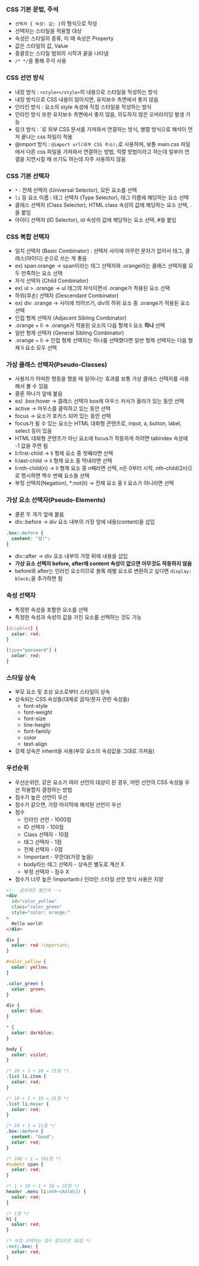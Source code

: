 ### CSS 기본 문법, 주석
- `선택자 { 속성: 값; }`의 형식으로 작성
- 선택자는 스타일을 적용할 대상
- 속성은 스타일의 종류, 이 때 속성은 Property
- 값은 스타일의 값, Value
- 중괄호는 스타일 범위의 시작과 끝을 나타냄
- `/* */`을 통해 주석 사용

### CSS 선언 방식
- 내장 방식 : `<style></style>`의 내용으로 스타일을 작성하는 방식
- 내장 방식으로 CSS 내용이 많아지면, 유지보수 측면에서 좋지 않음
- 인라인 방식 : 요소의 style 속성에 직접 스타일을 작성하는 방식
- 인라인 방식 또한 유지보수 측면에서 좋지 않음, 의도하지 않은 오버라이딩 발생 가능
- 링크 방식 : `<link />로 외부 CSS 문서를 가져와서 연결하는 방식, 병렬 방식으로 해석이 먼저 끝나는 css 파일이 적용
- @import 방식 : `@import url(외부 CSS 주소);`로 사용하며, 보통 main.css 파일에서 다른 css 파일을 가져와서 연결하는 방법, 직렬 방법이라고 하는데 일부러 연결을 지연시킬 때 쓰기도 하는데 자주 사용하지 않음

### CSS 기본 선택자
- `*` : 전체 선택자 (Universal Selector), 모든 요소를 선택
- `li` 등 요소 이름 : 태그 선택자 (Type Selector), 태그 이름에 해당하는 요소 선택
- 클래스 선택자 (Class Selector), HTML class 속성의 값에 해당하는 요소 선택, .을 붙임
- 아이디 선택자 (ID Selector), id 속성의 값에 해당하는 요소 선택, #을 붙임

### CSS 복합 선택자
- 일치 선택자 (Basic Combinator) : 선택자 사이에 아무런 문자가 없어서 태그, 클래스(아이디) 순으로 쓰는 게 좋음
- ex) span.orange -> span이라는 태그 선택자와 .orange라는 클래스 선택자를 모두 만족하는 요소 선택
- 자식 선택자 (Child Combinator)
- ex) ul > .orange -> ul 태그의 자식이면서 .orange가 적용된 요소 선택
- 하위(후손) 선택자 (Descendant Combinator)
- ex) div .orange -> 사이에 띄어쓰기, div의 하위 요소 중 .orange가 적용된 요소 선택
- 인접 형제 선택자 (Adjacent Sibling Combinator)
- .orange + li -> .orange가 적용된 요소의 다음 형제 li 요소 **하나** 선택
- 일반 형제 선택자 (General Sibling Combinator)
- .orange ~ li -> 인접 형제 선택자는 하나를 선택했다면 일반 형제 선택자는 다음 형제 li 요소 모두 선택

### 가상 클래스 선택자(Pseudo-Classes)
- 사용자가 어떠한 행동을 했을 때 일어나는 효과를 보통 가상 클래스 선택자를 사용해서 볼 수 있음
- 콜론 하나가 앞에 붙음
- ex) .box:hover -> 클래스 선택자 box에 마우스 커서가 올라가 있는 동안 선택
- active -> 마우스를 클릭하고 있는 동안 선택
- focus -> 요소가 포커스 되어 있는 동안 선택
- focus가 될 수 있는 요소는 HTML 대화형 콘텐츠로, input, a, button, label, select 등이 있음
- HTML 대화형 콘텐츠가 아닌 요소에 focus가 작동하게 하려면 tabindex 속성에 -1 값을 주면 됨
- li:first-child -> li 형제 요소 중 첫째라면 선택
- li:last-child -> li 형제 요소 중 막내라면 선택
- li:nth-child(n) -> li 형제 요소 중 n째라면 선택, n은 0부터 시작, nth-child(2n)으로 명시하면 짝수 번째 요소들 선택
- 부정 선택자(Negation), *:not(li) -> 전체 요소 중 li 요소가 아니라면 선택

### 가상 요소 선택자(Pseudo-Elements)
- 콜론 두 개가 앞에 붙음
- div::before -> div 요소 내부의 가장 앞에 내용(content)을 삽입
```css
.box::before {
  content: "앞!";
}
```
- div::after -> div 요소 내부의 가장 뒤에 내용을 삽입
- **가상 요소 선택자 before, after에 content 속성이 없으면 아무것도 작동하지 않음**
- before와 after는 인라인 요소이므로 블록 레벨 요소로 변환하고 싶다면 `display: block;`을 추가하면 됨

### 속성 선택자
- 특정한 속성을 포함한 요소를 선택
- 특정한 속성과 속성의 값을 가진 요소를 선택하는 것도 가능
```css
[disabled] {
  color: red;
}

[type="password"] {
  color: red;
}
```

### 스타일 상속
- 부모 요소 및 조상 요소로부터 스타일이 상속
- 상속되는 CSS 속성들(대체로 글자/문자 관련 속성들)
    - font-style
    - font-weight
    - font-size
    - line-height
    - font-family
    - color
    - text-align
- 강제 상속은 inherit을 사용(부모 요소의 속성값을 그대로 가져옴)

### 우선순위
- 우선순위란, 같은 요소가 여러 선언의 대상이 된 경우, 어떤 선언의 CSS 속성을 우선 적용할지 결정하는 방법
- 점수가 높은 선언이 우선
- 점수가 같으면, 가장 마지막에 해석된 선언이 우선
- 점수
    - 인라인 선언 - 1000점
    - ID 선택자 - 100점
    - Class 선택자 - 10점
    - 태그 선택자 - 1점
    - 전체 선택자 - 0점
    - !important - 무한대(가장 높음)
    - body라는 태그 선택자 - 상속은 별도로 계산 X
    - 부정 선택자 - 점수 X
- 점수가 너무 높은 !important나 인라인 스타일 선언 방식 사용은 지양
```html
<!-- 글자색은 빨간색 -->
<div
  id="color_yellow" 
  class="color_green" 
  style="color: orange;"
>
  Hello world!
</div>
```
```css
div {
  color: red !important;
}

#color_yellow {
  color: yellow;
}

.color_green {
  color: green;
}

div {
  color: blue;
}

* {
  color: darkblue;
}

body {
  color: violet;
}
```
```css
/* 10 + 1 + 10 = 21점 */
.list li.item {
  color: red;
}

/* 10 + 1 + 10 = 21점 */
.list li:hover {
  color: red;
}

/* 10 + 1 = 11점 */
.box::before {
  content: "Good";
  color: red;
}

/* 100 + 1 = 101점 */
#submit span {
  color: red;
}

/* 1 + 10 + 1 + 10 = 22점 */
header .menu li:nth-child(2) {
  color: red;
}

/* 1점 */
h1 {
  color: red;
}

/* 부정 선택자는 점수 없으므로 10점 */
:not(.box) {
  color: red;
}
```
